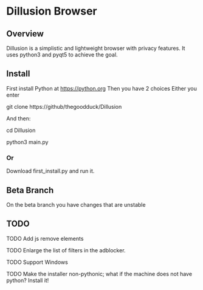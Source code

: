 # Dillusion Browser
## Overview
Dillusion is a simplistic and lightweight browser with privacy features.
It uses python3 and pyqt5 to achieve the goal.
## Install
First install Python at https://python.org
Then you have 2 choices
Either you enter 

git clone https://github/thegoodduck/Dillusion

And then:

cd Dillusion

python3 main.py
### Or
Download first_install.py and run it.
## Beta Branch
On the beta branch you have changes that are unstable
## TODO
TODO Add js remove elements

TODO Enlarge the list of filters in the adblocker.

TODO Support Windows

TODO Make the installer non-pythonic; what if the machine does not have python? Install it!
